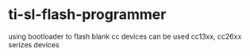 # ti-sl-flash-programmer
using bootloader to flash blank cc devices
can be used cc13xx, cc26xx serizes devices
